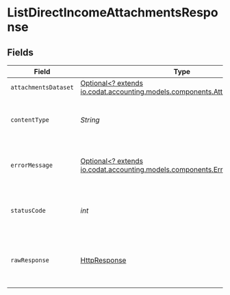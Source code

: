 # ListDirectIncomeAttachmentsResponse


## Fields

| Field                                                                                                                         | Type                                                                                                                          | Required                                                                                                                      | Description                                                                                                                   |
| ----------------------------------------------------------------------------------------------------------------------------- | ----------------------------------------------------------------------------------------------------------------------------- | ----------------------------------------------------------------------------------------------------------------------------- | ----------------------------------------------------------------------------------------------------------------------------- |
| `attachmentsDataset`                                                                                                          | [Optional<? extends io.codat.accounting.models.components.AttachmentsDataset>](../../models/components/AttachmentsDataset.md) | :heavy_minus_sign:                                                                                                            | Success                                                                                                                       |
| `contentType`                                                                                                                 | *String*                                                                                                                      | :heavy_check_mark:                                                                                                            | HTTP response content type for this operation                                                                                 |
| `errorMessage`                                                                                                                | [Optional<? extends io.codat.accounting.models.components.ErrorMessage>](../../models/components/ErrorMessage.md)             | :heavy_minus_sign:                                                                                                            | Your API request was not properly authorized.                                                                                 |
| `statusCode`                                                                                                                  | *int*                                                                                                                         | :heavy_check_mark:                                                                                                            | HTTP response status code for this operation                                                                                  |
| `rawResponse`                                                                                                                 | [HttpResponse<InputStream>](https://docs.oracle.com/en/java/javase/11/docs/api/java.net.http/java/net/http/HttpResponse.html) | :heavy_check_mark:                                                                                                            | Raw HTTP response; suitable for custom response parsing                                                                       |
